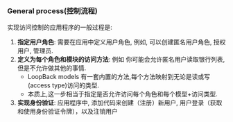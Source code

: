 ### General process(控制流程)

实现访问控制的应用程序的一般过程是:  

1. __指定用户角色__: 需要在应用中定义用户角色, 例如, 可以创建匿名用户角色, 授权用户, 管理员.  
2. __定义为每个角色和模块的访问方法__: 例如 你可能会允许匿名用户读取银行列表, 但是不允许做其他的事情.
    - LoopBack models 有一套内置的方法,每个方法映射到无论是读或写 (access type)访问的类型.
    - 本质上,这一步相当于指定是否允许访问每个角色和每个模型+访问类型.
3. __实现身份验证__: 应用程序中, 添加代码来创建（注册）新用户, 用户登录（获取和使用身份验证令牌），以及注销用户
